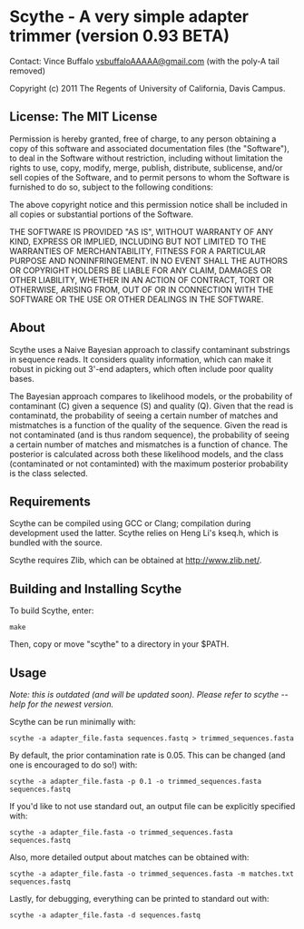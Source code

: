 # Scythe - A very simple adapter trimmer (version 0.93 BETA)

Contact: Vince Buffalo <vsbuffaloAAAAA@gmail.com> (with the poly-A tail removed)

Copyright (c) 2011 The Regents of University of California, Davis Campus.

## License: The MIT License

   Permission is hereby granted, free of charge, to any person obtaining
   a copy of this software and associated documentation files (the
   "Software"), to deal in the Software without restriction, including
   without limitation the rights to use, copy, modify, merge, publish,
   distribute, sublicense, and/or sell copies of the Software, and to
   permit persons to whom the Software is furnished to do so, subject to
   the following conditions:

   The above copyright notice and this permission notice shall be
   included in all copies or substantial portions of the Software.

   THE SOFTWARE IS PROVIDED "AS IS", WITHOUT WARRANTY OF ANY KIND,
   EXPRESS OR IMPLIED, INCLUDING BUT NOT LIMITED TO THE WARRANTIES OF
   MERCHANTABILITY, FITNESS FOR A PARTICULAR PURPOSE AND
   NONINFRINGEMENT. IN NO EVENT SHALL THE AUTHORS OR COPYRIGHT HOLDERS
   BE LIABLE FOR ANY CLAIM, DAMAGES OR OTHER LIABILITY, WHETHER IN AN
   ACTION OF CONTRACT, TORT OR OTHERWISE, ARISING FROM, OUT OF OR IN
   CONNECTION WITH THE SOFTWARE OR THE USE OR OTHER DEALINGS IN THE
   SOFTWARE.

## About

Scythe uses a Naive Bayesian approach to classify contaminant
substrings in sequence reads. It considers quality information, which
can make it robust in picking out 3'-end adapters, which often include
poor quality bases.

The Bayesian approach compares to likelihood models, or the
probability of contaminant (C) given a sequence (S) and quality
(Q). Given that the read is contaminatd, the probability of seeing a
certain number of matches and mistmatches is a function of the quality
of the sequence. Given the read is not contaminated (and is thus
random sequence), the probability of seeing a certain number of
matches and mismatches is a function of chance. The posterior is
calculated across both these likelihood models, and the class
(contaminated or not contaminted) with the maximum posterior
probability is the class selected.

## Requirements

Scythe can be compiled using GCC or Clang; compilation during
development used the latter. Scythe relies on Heng Li's kseq.h, which
is bundled with the source.

Scythe requires Zlib, which can be obtained at <http://www.zlib.net/>.

## Building and Installing Scythe

To build Scythe, enter:

    make

Then, copy or move "scythe" to a directory in your $PATH.

## Usage

*Note: this is outdated (and will be updated soon). Please refer to
 scythe --help for the newest version.*

Scythe can be run minimally with:

    scythe -a adapter_file.fasta sequences.fastq > trimmed_sequences.fasta

By default, the prior contamination rate is 0.05. This can be changed
(and one is encouraged to do so!) with:

    scythe -a adapter_file.fasta -p 0.1 -o trimmed_sequences.fasta sequences.fastq

If you'd like to not use standard out, an output file can be
explicitly specified with:

    scythe -a adapter_file.fasta -o trimmed_sequences.fasta sequences.fastq 

Also, more detailed output about matches can be obtained with:

    scythe -a adapter_file.fasta -o trimmed_sequences.fasta -m matches.txt sequences.fastq

Lastly, for debugging, everything can be printed to standard out with:

    scythe -a adapter_file.fasta -d sequences.fastq
